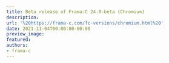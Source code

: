 ```yaml
---
title: Beta release of Frama-C 24.0-beta (Chromium)
description:
url: '%20https://frama-c.com/fc-versions/chromium.html%20'
date: 2021-11-04T00:00:00-00:00
preview_image:
featured:
authors:
- frama-c
---
```



